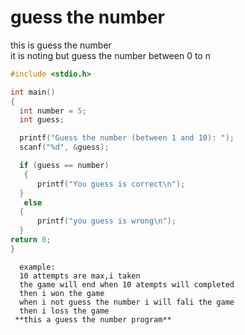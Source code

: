 # guess the number    
 this is guess the number  
 it is noting but guess the number between 0 to n  
  ```c
  #include <stdio.h>

int main()
 {
    int number = 5; 
    int guess;

    printf("Guess the number (between 1 and 10): ");
    scanf("%d", &guess);

    if (guess == number)
     {
        printf("You guess is correct\n");
    }
     else 
    {
        printf("you guess is wrong\n");
    }
 return 0;
}
```
      
      example:    
      10 attempts are max,i taken  
      the game will end when 10 atempts will completed       
      then i won the game    
      when i not guess the number i will fali the game  
      then i loss the game    
     **this a guess the number program**  
        

